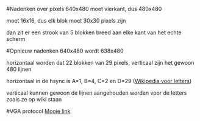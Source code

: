 #Nadenken over pixels
640x480 moet vierkant, dus 480x480

moet 16x16, dus elk blok moet 30x30 pixels zijn

dan zit er een strook van 5 blokken breed aan elke kant van het echte scherm

#Opnieuw nadenken
640x480 wordt 638x480

horizontaal worden dat 22 blokken van 29 pixels, verticaal zijn het gewoon 480 lijnen

horizontaal in de hsync is A=1, B=4, C=2 en D=29 ([Wikipedia voor letters](https://en.wikipedia.org/wiki/Video_Graphics_Array#Signal_timings "Wiki"))

verticaal kunnen gewoon de lijnen aangehouden worden voor de letters zoals ze op wiki staan

#VGA protocol
[Mooie link](http://ecse.bd.psu.edu/cenbd452/lab/lab1/lab1.html)
